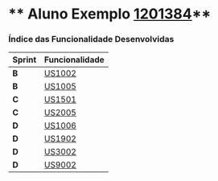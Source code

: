 ** Aluno Exemplo [1201384](./)** 
===============================


### Índice das Funcionalidade Desenvolvidas ###


| Sprint | Funcionalidade    |
|--------|-------------------|
| **B**  | [US1002](/US1002) |
| **B**  | [US1005](/US1005) |
| **C**  | [US1501](/US1501) |
| **C**  | [US2005](/US2005) |
| **D**  | [US1006](/US1006) |
| **D**  | [US1902](/US1902) |
| **D**  | [US3002](/US3002) |
| **D**  | [US9002](/US9002) |
